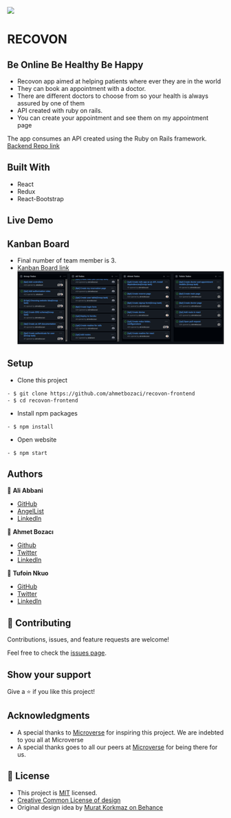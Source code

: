 [![](https://img.shields.io/badge/Microverse-blueviolet)](https://www.microverse.org/?grsf=04r25h)

# RECOVON 

## Be Online Be Healthy Be Happy

- Recovon app aimed at helping patients where ever they are in the world
- They can book an appointment with a doctor.
- There are different doctors to choose from so your health is always assured by one of them
- API created with ruby on rails.
- You can create your appointment and see them on my appointment page

The app consumes an API created using the Ruby on Rails framework. 
[Backend Repo link](https://github.com/ahmetbozaci/recovon-backend)  

<!-- Add screenshot, add description of website etc-->
## Built With

- React
- Redux
- React-Bootstrap

## Live Demo

[]()

## Kanban Board
- Final number of team member is 3.
- [Kanban Board link](https://github.com/ahmetbozaci/recovon-backend/projects/1)
![](kanbanboard.png)
## Setup
- Clone this project
```
- $ git clone https://github.com/ahmetbozaci/recovon-frontend
- $ cd recovon-frontend
```
- Install npm packages
```
- $ npm install
```
- Open website
```
- $ npm start
```
## Authors

👤 **Ali Abbani**
- [GitHub](https://github.com/aliabbani)
- [AngelList](https://angel.co/u/ali-abbani)
- [LinkedIn](https://www.linkedin.com/in/ali-abbani-8b6246150/)

👤 **Ahmet Bozacı**
- [Github](https://github.com/ahmetbozaci)
- [Twitter](https://twitter.com/ahmtbozaci)
- [LinkedIn](https://www.linkedin.com/in/ahmetbozaci/)

👤 **Tufoin Nkuo**
- [GitHub](https://github.com/tufoinnkuo10)
- [Twitter](https://twitter.com/itztenten)
- [LinkedIn](https://www.linkedin.com/in/tufoin-nkuo-3b272320b)


## 🤝 Contributing

Contributions, issues, and feature requests are welcome!

Feel free to check the [issues page](../../issues/).

## Show your support

Give a ⭐️ if you like this project!

## Acknowledgments

- A special thanks to [Microverse](https://www.microverse.org/?grsf=04r25h) for inspiring this project. We are indebted to you all at Microverse
- A special thanks goes to all our peers at [Microverse](https://www.microverse.org/?grsf=04r25h) for being there for us.

## 📝 License

* This project is [MIT](./LICENSE) licensed.
* [Creative Common License of design](https://creativecommons.org/licenses/by-nc/4.0/)
* Original design idea by [Murat Korkmaz on Behance](https://www.behance.net/gallery/26425031/Vespa-Responsive-Redesign)